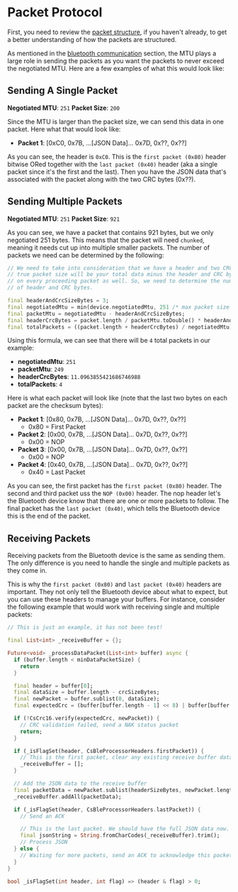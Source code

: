 # Packet Protocol

First, you need to review the [packet structure](protocol-packet-structure.md), if you haven't already, to get a better understanding of how the packets are structured.

As mentioned in the [bluetooth communication](protocol-communication.md) section, the MTU plays a large role in sending the packets as you want the packets to never exceed the negotiated MTU. Here are a few examples of what this would look like:

## Sending A Single Packet

**Negotiated MTU**: `251`
**Packet Size**: `200`

Since the MTU is larger than the packet size, we can send this data in one packet. Here what that would look like:

- **Packet 1**: [0xC0, 0x7B, ...[JSON Data]... 0x7D, 0x??, 0x??]

As you can see, the header is `0xC0`. This is the `first packet (0x80)` header bitwise ORed together with the `last packet (0x40)` header (aka a single packet since it's the first and the last). Then you have the JSON data that's associated with the packet along with the two CRC bytes (0x??).

## Sending Multiple Packets

**Negotiated MTU**: `251`
**Packet Size**: `921`

As you can see, we have a packet that contains 921 bytes, but we only negotiated 251 bytes. This means that the packet will need `chunked`, meaning it needs cut up into multiple smaller packets. The number of packets we need can be determined by the following:

```dart
// We need to take into consideration that we have a header and two CRC bytes as those need included too. So, the
// true packet size will be your total data minus the header and CRC bytes. We also need to account for those bytes
// on every proceeding packet as well. So, we need to determine the number of packets and multiply that by the number
// of header and CRC bytes.

final headerAndCrcSizeBytes = 3;
final negotiatedMtu = min(device.negotiatedMtu, 251 /* max packet size */);
final packetMtu = negotiatedMtu - headerAndCrcSizeBytes;
final headerCrcBytes = packet.length / packetMtu.toDouble() * headerAndCrcSizeBytes;
final totalPackets = ((packet.length + headerCrcBytes) / negotiatedMtu).ceil();
```

Using this formula, we can see that there will be `4` total packets in our example:

- **negotiatedMtu**: `251`
- **packetMtu**: `249`
- **headerCrcBytes**: `11.0963855421686746988`
- **totalPackets**: `4`

Here is what each packet will look like (note that the last two bytes on each packet are the checksum bytes):

- **Packet 1**: [0x80, 0x7B, ...[JSON Data]... 0x7D, 0x??, 0x??]
  - 0x80 = First Packet
- **Packet 2**: [0x00, 0x7B, ...[JSON Data]... 0x7D, 0x??, 0x??]
  - 0x00 = NOP
- **Packet 3**: [0x00, 0x7B, ...[JSON Data]... 0x7D, 0x??, 0x??]
  - 0x00 = NOP
- **Packet 4**: [0x40, 0x7B, ...[JSON Data]... 0x7D, 0x??, 0x??]
  - 0x40 = Last Packet

As you can see, the first packet has the `first packet (0x80)` header. The second and third packet uss the `NOP (0x00)` header. The nop header let's the Bluetooth device know that there are one or more packets to follow. The final packet has the `last packet (0x40)`, which tells the Bluetooth device this is the end of the packet.

## Receiving Packets

Receiving packets from the Bluetooth device is the same as sending them. The only difference is you need to handle the single and multiple packets as they come in.

This is why the `first packet (0x80)` and `last packet (0x40)` headers are important. They not only tell the Bluetooth device about what to expect, but you can use these headers to manage your buffers. For instance, consider the following example that would work with receiving single and multiple packets:

```dart
// This is just an example, it has not been test!

final List<int> _receiveBuffer = {};

Future<void> _processDataPacket(List<int> buffer) async {
  if (buffer.length < minDataPacketSize) {
    return
  }

  final header = buffer[0];
  final dataSize = buffer.length - crcSizeBytes;
  final newPacket = buffer.sublist(0, dataSize);
  final expectedCrc = (buffer[buffer.length - 1] << 8) | buffer[buffer.length - crcSizeBytes];

  if (!CsCrc16.verify(expectedCrc, newPacket)) {
    // CRC validation failed, send a NAK status packet
    return;
  }

  if (_isFlagSet(header, CsBleProcessorHeaders.firstPacket)) {
    // This is the first packet, clear any existing receive buffer data
    _receiveBuffer = [];
  }

  // Add the JSON data to the receive buffer
  final packetData = newPacket.sublist(headerSizeBytes, newPacket.length);
  _receiveBuffer.addAll(packetData);

  if (_isFlagSet(header, CsBleProcessorHeaders.lastPacket)) {
    // Send an ACK

    // This is the last packet. We should have the full JSON data now. 
    final jsonString = String.fromCharCodes(_receiveBuffer).trim();
    // Process JSON
  } else {
    // Waiting for more packets, send an ACK to acknowledge this packet is good
  }
}

bool _isFlagSet(int header, int flag) => (header & flag) > 0;
```
